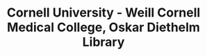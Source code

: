 ---
layout: repo
title: "Cornell University - Weill Cornell Medical College, Oskar Diethelm Library"
id: 21706
permalink: repos/21706/
---